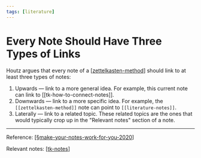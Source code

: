 ```yaml
---
tags: [literature]
---
```


# Every Note Should Have Three Types of Links

Houtz argues that every note of a [[zettelkasten-method]] should link to at least three types of notes:

1. Upwards — link to a more general idea. For example, this current note can link to [[tk-how-to-connect-notes]].
2. Downwards — link to a more specific idea. For example, the `[[zettelkasten-method]]` note can point to `[[literature-notes]]`.
3. Laterally — link to a related topic. These related topics are the ones that would typically crop up in the "Relevant notes" section of a note.

---
Reference: [[§make-your-notes-work-for-you-2020]]

Relevant notes: [[tk-notes]]

[//begin]: # "Autogenerated link references for markdown compatibility"
[zettelkasten-method]: zettelkasten-method "Zettelkasten Method"
[§make-your-notes-work-for-you-2020]: §make-your-notes-work-for-you-2020 "Make Your Notes Work for You (2020)"
[tk-notes]: tk-notes "TK Notes"
[//end]: # "Autogenerated link references"